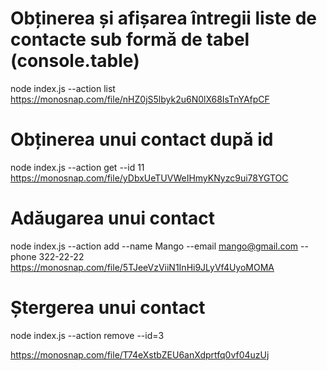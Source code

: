 # Obținerea și afișarea întregii liste de contacte sub formă de tabel (console.table)

node index.js --action list
https://monosnap.com/file/nHZ0jS5lbyk2u6N0lX68IsTnYAfpCF

# Obținerea unui contact după id

node index.js --action get --id 11
https://monosnap.com/file/yDbxUeTUVWeIHmyKNyzc9ui78YGTOC

# Adăugarea unui contact

node index.js --action add --name Mango --email mango@gmail.com --phone 322-22-22
https://monosnap.com/file/5TJeeVzViiN1InHi9JLyVf4UyoMOMA

# Ștergerea unui contact

node index.js --action remove --id=3

https://monosnap.com/file/T74eXstbZEU6anXdprtfq0vf04uzUj
